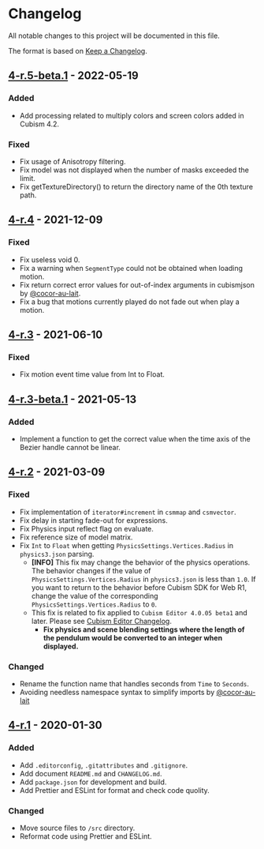 # Changelog

All notable changes to this project will be documented in this file.

The format is based on [Keep a Changelog](https://keepachangelog.com/en/1.0.0/).


## [4-r.5-beta.1] - 2022-05-19

### Added

* Add processing related to multiply colors and screen colors added in Cubism 4.2.

### Fixed

* Fix usage of Anisotropy filtering.
* Fix model was not displayed when the number of masks exceeded the limit.
* Fix getTextureDirectory() to return the directory name of the 0th texture path.


## [4-r.4] - 2021-12-09

### Fixed

* Fix useless void 0.
* Fix a warning when `SegmentType` could not be obtained when loading motion.
* Fix return correct error values for out-of-index arguments in cubismjson by [@cocor-au-lait](https://github.com/cocor-au-lait).
* Fix a bug that motions currently played do not fade out when play a motion.


## [4-r.3] - 2021-06-10

### Fixed

* Fix motion event time value from Int to Float.


## [4-r.3-beta.1] - 2021-05-13

### Added

* Implement a function to get the correct value when the time axis of the Bezier handle cannot be linear.


## [4-r.2] - 2021-03-09

### Fixed

* Fix implementation of `iterator#increment` in `csmmap` and `csmvector`.
* Fix delay in starting fade-out for expressions.
* Fix Physics input reflect flag on evaluate.
* Fix reference size of model matrix.
* Fix `Int` to `Float` when getting `PhysicsSettings.Vertices.Radius` in `physics3.json` parsing.
   * **[INFO]** This fix may change the behavior of the physics operations.
     The behavior changes if the value of `PhysicsSettings.Vertices.Radius` in `physics3.json` is less than `1.0`.
     If you want to return to the behavior before Cubism SDK for Web R1,
     change the value of the corresponding `PhysicsSettings.Vertices.Radius` to `0`.
   * This fix is related to fix applied to `Cubism Editor 4.0.05 beta1` and later.
     Please see [Cubism Editor Changelog](https://docs.live2d.com/cubism-editor-manual/updates4/).
      * **Fix physics and scene blending settings where the length of the pendulum would be converted to an integer when displayed.**

### Changed

* Rename the function name that handles seconds from `Time` to `Seconds`.
* Avoiding needless namespace syntax to simplify imports by [@cocor-au-lait](https://github.com/cocor-au-lait)


## [4-r.1] - 2020-01-30

### Added

* Add `.editorconfig`, `.gitattributes` and `.gitignore`.
* Add document `README.md` and `CHANGELOG.md`.
* Add `package.json` for development and build.
* Add Prettier and ESLint for format and check code quolity.

### Changed

* Move source files to `/src` directory.
* Reformat code using Prettier and ESLint.


[4-r.5-beta.1]: https://github.com/Live2D/CubismWebFramework/compare/4-r.4...4-r.5-beta.1
[4-r.4]: https://github.com/Live2D/CubismWebFramework/compare/4-r.3...4-r.4
[4-r.3]: https://github.com/Live2D/CubismWebFramework/compare/4-r.3-beta.1...4-r.3
[4-r.3-beta.1]: https://github.com/Live2D/CubismWebFramework/compare/4-r.2...4-r.3-beta.1
[4-r.2]: https://github.com/Live2D/CubismWebFramework/compare/4-r.1...4-r.2
[4-r.1]: https://github.com/Live2D/CubismWebFramework/compare/ce2585a919ac6e99f64dd468933772c6f1abbcc7...4-r.1
